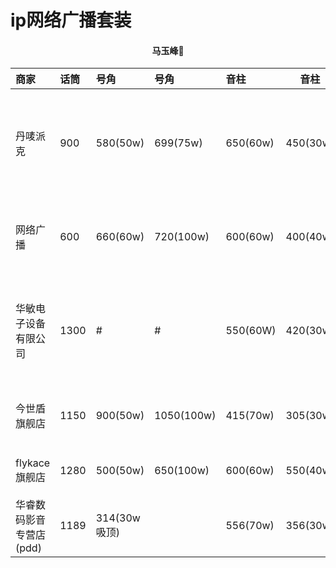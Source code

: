 # ip网络广播套装
#### <p align = "center">马玉峰📜</p>

| 商家 | 话筒 |号角|号角 |音柱|音柱|备注|
| :----| :----| :----| :----| :----| :----:|  :----:| 
|丹唛派克|900|580(50w)|699(75w)|650(60w)|450(30w)|分区喊话、可开专票+调试|
|网络广播|600|660(60w)|720(100w)|600(60w)|400(40w)|三区喊话，功能少|
|华敏电子设备有限公司|1300|#|#|550(60W)|420(30w)|分区喊话、7寸触摸屏、U盘|
|今世盾旗舰店|1150|900(50w)|1050(100w)|415(70w)|305(30w)|4.3寸多功能话筒|
|flykace旗舰店|1280|500(50w)|650(100w)|600(60w)|550(40w)|一对一调试|
|华睿数码影音专营店(pdd)|1189|314(30w吸顶)||556(70w)|356(30w)|先科|
